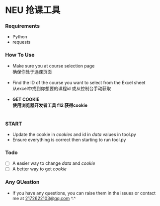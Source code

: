# NEU 抢课工具

### Requirements
- Python<br/>
- requests<br/>

### How To Use
- Make sure you at course selection page<br />
  确保你处于选课页面<br/><br/>
- Find the ID of the course you want to select from the Excel sheet<br />
  从excel中找到你想要的课程id 或从控制台手动获取<br/><br/>
- **GET COOKIE<br />**
  **使用浏览器开发者工具 f12 获得cookie<br/><br/>**

### START
- Update the cookie in *cookies* and id in *data* values in tool.py
- Ensure everything is correct then starting to run tool.py

### Todo
- [ ] A easier way to change *data* and *cookie*
- [ ] A better way to get *cookie*

### Any QUestion
- If you have any questions, you can raise them in the issues or contact me at 2172622103@qq.com ^.^

